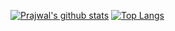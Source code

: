 [![Prajwal's github stats](https://github-readme-stats.vercel.app/api?username=prajwalmani&count_private=true&show_icons=true&theme=radical)](https://github.com/prajwalmani/github-readme-stats)
[![Top Langs](https://github-readme-stats.vercel.app/api/top-langs/?username=prajwalmani)](https://github.com/prajwalmani/github-readme-stats)

